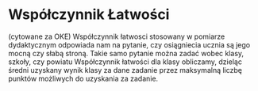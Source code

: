 # Współczynnik Łatwości

(cytowane za OKE) Współczynnik łatwosci stosowany w pomiarze dydaktycznym odpowiada nam na pytanie,
czy osiągniecia ucznia są jego mocną czy słabą stroną. Takie samo pytanie można zadać wobec klasy, szkoły, czy powiatu
Współczynnik łatwości dla klasy obliczamy, dzieląc średni uzyskany wynik klasy za dane zadanie przez
maksymalną liczbę punktów możliwych do uzyskania za zadanie.
